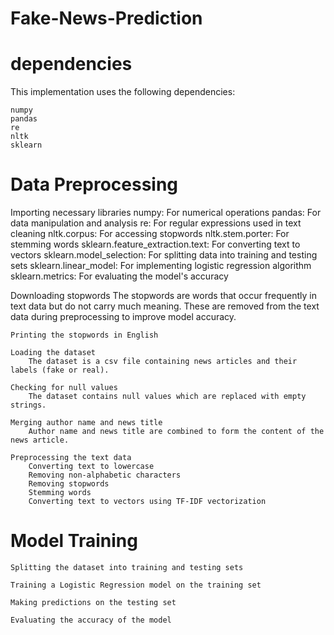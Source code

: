 # Fake-News-Prediction

# dependencies

This implementation uses the following dependencies:

    numpy
    pandas
    re
    nltk
    sklearn
    
# Data Preprocessing
  Importing necessary libraries
        numpy: For numerical operations
        pandas: For data manipulation and analysis
        re: For regular expressions used in text cleaning
        nltk.corpus: For accessing stopwords
        nltk.stem.porter: For stemming words
        sklearn.feature_extraction.text: For converting text to vectors
        sklearn.model_selection: For splitting data into training and testing sets
        sklearn.linear_model: For implementing logistic regression algorithm
        sklearn.metrics: For evaluating the model's accuracy

  Downloading stopwords
        The stopwords are words that occur frequently in text data but do not carry much meaning. These are removed from the text data during preprocessing to improve model accuracy.

    Printing the stopwords in English

    Loading the dataset
        The dataset is a csv file containing news articles and their labels (fake or real).

    Checking for null values
        The dataset contains null values which are replaced with empty strings.

    Merging author name and news title
        Author name and news title are combined to form the content of the news article.

    Preprocessing the text data
        Converting text to lowercase
        Removing non-alphabetic characters
        Removing stopwords
        Stemming words
        Converting text to vectors using TF-IDF vectorization

# Model Training

    Splitting the dataset into training and testing sets

    Training a Logistic Regression model on the training set

    Making predictions on the testing set

    Evaluating the accuracy of the model
